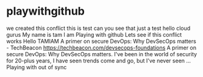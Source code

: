 # playwithgithub
we created this conflict
this is test can you see that 
just a test
hello cloud gurus
My name is tam I am
Playing with github
Lets see if this conflict works
Hello TAMIAM
A primer on secure DevOps: Why DevSecOps matters - TechBeacon
https://techbeacon.com/devsecops-foundations
A primer on secure DevOps: Why DevSecOps matters. I've been in the world of security for 20-plus years, I have seen trends come and go, but I've never seen ...
Playing with out of sync
